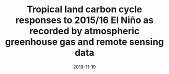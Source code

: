 ---
title: "Tropical land carbon cycle responses to 2015/16 El Niño as recorded by atmospheric greenhouse gas and remote sensing data"
collection: publications
permalink: /publication/2018-11-19-Gloor
date: 2018-11-19
venue: 'Philosophical Transactions of the Royal Society B: Biological Sciences'
paperurl: 'https://doi.org/doi:10.1098/rstb.2017.0302'
citation: '<b>38</b> - Gloor E., Wilson C., Chipperfield M.P., Chevallier F., Buermann W. et al., Tropical land carbon cycle responses to 2015/16 El Niño as recorded by atmospheric greenhouse gas and remote sensing data, Philosophical Transactions of the Royal Society B: Biological Sciences, 373, 20170302, (2018-11-19). <a href="https://doi.org/doi:10.1098/rstb.2017.0302">doi:10.1098/rstb.2017.0302</a> (cited 14 times)

'
---